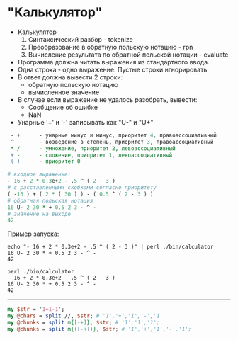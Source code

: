 "Калькулятор"
=========================

* Калькулятор
    1. Синтаксический разбор - tokenize
    2. Преобразование в обратную польскую нотацию - rpn
    3. Вычисление результата по обратной польской нотации - evaluate
* Программа должна читать выражения из стандартного ввода.
* Одна строка - одно выражение. Пустые строки игнорировать
* В ответ должна вывести 2 строки:
    - обратную польскую нотацию
    - вычисленное значение
* В случае если выражение не удалось разобрать, вывести:
    - Сообщение об ошибке
    - NaN
* Унарные '+' и '-' записывать как "U-" и "U+"

```perl
 - +      - унарные минус и минус, приоритет 4, правоассоциативный
 ^        - возведение в степень, приоритет 3, правоассоциативный
 * /      - умножение, приоритет 2, левоассоциативный
 + -      - сложение, приоритет 1, левоассоциативный
 ( )      - приоритет 0
```

```perl
# входное выражение:
- 16 + 2 * 0.3e+2 - .5 ^ ( 2 - 3 )
# с расставленными скобками согласно приоритету
( -16 ) + ( 2 * ( 30 ) ) - ( 0.5 ^ ( 2 - 3 ) )
# обратная польская нотация
16 U- 2 30 * + 0.5 2 3 - ^ -
# значение на выходе
42
```

Пример запуска:

```
echo "- 16 + 2 * 0.3e+2 - .5 ^ ( 2 - 3 )" | perl ./bin/calculator
16 U- 2 30 * + 0.5 2 3 - ^ -
42
```

```
perl ./bin/calculator
- 16 + 2 * 0.3e+2 - .5 ^ ( 2 - 3 )
16 U- 2 30 * + 0.5 2 3 - ^ -
42
```

---

```perl
my $str = '1+1-1';
my @chars = split //, $str; # '1','+','1','-','1'
my @chunks = split m{[-+]}, $str; # '1','1','1';
my @chunks = split m{([-+])}, $str; # '1','+','1','-','1';
```


